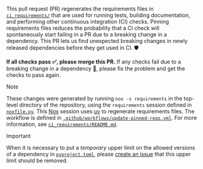 [`ci_requirements/`]: https://github.com/PlasmaPy/PlasmaPy/blob/main/ci_requirements
[`ci_requirements/README.md`]: https://github.com/PlasmaPy/PlasmaPy/blob/main/ci_requirements/README.md
[create an issue]: https://github.com/PlasmaPy/PlasmaPy/issues/new?title=Remove+upper+limit+on+version+of
[`.github/workflows/update-pinned-reqs.yml`]: https://github.com/PlasmaPy/PlasmaPy/blob/main/.github/workflows/update-pinned-reqs.yml
[`noxfile.py`]: https://github.com/PlasmaPy/PlasmaPy/blob/main/noxfile.py
[`pyproject.toml`]: https://github.com/PlasmaPy/PlasmaPy/blob/main/pyproject.toml
[Nox]: https://nox.thea.codes/en/stable/
[uv]: https://github.com/astral-sh/uv

This pull request (PR) regenerates the requirements files in [`ci_requirements/`] that are used for running tests, building documentation, and performing other continuous integration (CI) checks. Pinning requirements files reduces the probability that a CI check will spontaneously start failing in a PR due to a breaking change in a dependency. This PR lets us find unexpected breaking changes in newly released dependencies before they get used in CI. 🛡

**If all checks pass ✅, please merge this PR.** If any checks fail due to a breaking change in a dependency 🚨, please fix the problem and get the checks to pass again.

> [!NOTE]
> These changes were generated by running `nox -s requirements` in the top-level directory of the repository, using the `requirements` session defined in [`noxfile.py`]. This [Nox] session uses [uv] to regenerate requirements files. The workflow is defined in [`.github/workflows/update-pinned-reqs.yml`]. For more information, see [`ci_requirements/README.md`].

> [!IMPORTANT]
> When it is necessary to put a *temporary* upper limit on the allowed versions of a dependency in [`pyproject.toml`], please [create an issue] that this upper limit should be removed.

